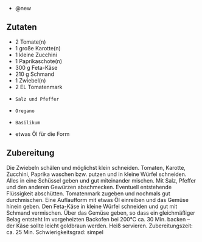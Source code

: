 - @new

## Zutaten
- 2      Tomate(n)
- 1 große  Karotte(n)
- 1 kleine   Zucchini
- 1    Paprikaschote(n)
- 300 g  Feta-Käse
- 210 g  Schmand
- 1    Zwiebel(n)
- 2 EL   Tomatenmark
-     Salz und Pfeffer
-     Oregano
-     Basilikum
-  etwas  Öl für die Form

## Zubereitung
Die Zwiebeln schälen und möglichst klein schneiden. Tomaten, Karotte, Zucchini, Paprika waschen bzw. putzen und in kleine Würfel schneiden. Alles in eine Schüssel geben und gut miteinander mischen. Mit Salz, Pfeffer und den anderen Gewürzen abschmecken. Eventuell entstehende Flüssigkeit abschütten. Tomatenmark zugeben und nochmals gut durchmischen. Eine Auflaufform mit etwas Öl einreiben und das Gemüse hinein geben. Den Feta-Käse in kleine Würfel schneiden und gut mit Schmand vermischen. Über das Gemüse geben, so dass ein gleichmäßiger Belag entsteht
Im vorgeheizten Backofen bei 200°C ca. 30 Min. backen – der Käse sollte leicht goldbraun werden. Heiß servieren.
Zubereitungszeit:   ca. 25 Min.
Schwierigkeitsgrad:   simpel
